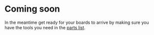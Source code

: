 # Coming soon
In the meantime get ready for your boards to arrive by making sure you have the tools you need in the [parts list](./partsList).